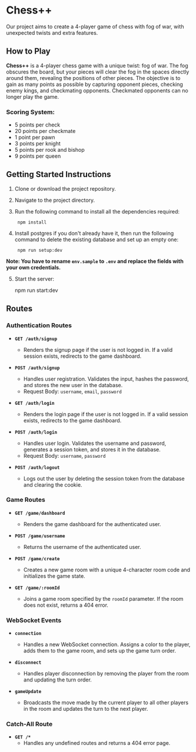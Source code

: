 # Chess++

Our project aims to create a 4-player game of chess with fog of war, with unexpected twists and extra features.

## How to Play

**Chess++** is a 4-player chess game with a unique twist: fog of war. The fog obscures the board, but your pieces will clear the fog in the spaces directly around them, revealing the positions of other pieces. The objective is to gain as many points as possible by capturing opponent pieces, checking enemy kings, and checkmating opponents. Checkmated opponents can no longer play the game.

### Scoring System:
- 5 points per check
- 20 points per checkmate
- 1 point per pawn
- 3 points per knight
- 5 points per rook and bishop
- 9 points per queen

## Getting Started Instructions

1. Clone or download the project repository.
2. Navigate to the project directory.
3. Run the following command to install all the dependencies required:

        npm install

4. Install postgres if you don't already have it, then run the following command to delete the existing database and set up an empty one:

        npm run setup:dev

**Note: You have to rename `env.sample` to `.env` and replace the fields with your own credentials.**

5. Start the server:

	npm run start:dev

## Routes

### Authentication Routes

- **`GET /auth/signup`**
  - Renders the signup page if the user is not logged in. If a valid session exists, redirects to the game dashboard.
  
- **`POST /auth/signup`**
  - Handles user registration. Validates the input, hashes the password, and stores the new user in the database.
  - Request Body: `username`, `email`, `password`
  
- **`GET /auth/login`**
  - Renders the login page if the user is not logged in. If a valid session exists, redirects to the game dashboard.
  
- **`POST /auth/login`**
  - Handles user login. Validates the username and password, generates a session token, and stores it in the database.
  - Request Body: `username`, `password`
  
- **`POST /auth/logout`**
  - Logs out the user by deleting the session token from the database and clearing the cookie.

### Game Routes

- **`GET /game/dashboard`**
  - Renders the game dashboard for the authenticated user.
  
- **`POST /game/username`**
  - Returns the username of the authenticated user.
  
- **`POST /game/create`**
  - Creates a new game room with a unique 4-character room code and initializes the game state.
  
- **`GET /game/:roomId`**
  - Joins a game room specified by the `roomId` parameter. If the room does not exist, returns a 404 error.

### WebSocket Events

- **`connection`**
  - Handles a new WebSocket connection. Assigns a color to the player, adds them to the game room, and sets up the game turn order.
  
- **`disconnect`**
  - Handles player disconnection by removing the player from the room and updating the turn order.
  
- **`gameUpdate`**
  - Broadcasts the move made by the current player to all other players in the room and updates the turn to the next player.

### Catch-All Route

- **`GET /*`**
  - Handles any undefined routes and returns a 404 error page.

